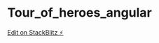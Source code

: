 # Tour_of_heroes_angular

[Edit on StackBlitz ⚡️](https://stackblitz.com/edit/stackblitz-starters-mokvtp)